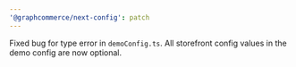 ```yaml
---
'@graphcommerce/next-config': patch
---
```


Fixed bug for type error in `demoConfig.ts`. All storefront config values in the demo config are now optional.
